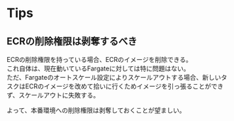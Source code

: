 # Tips

## ECRの削除権限は剥奪するべき

ECRの削除権限を持っている場合、ECRのイメージを削除できる。  
これ自体は、現在動いているFargateに対しては特に問題はない。  
ただ、Fargateのオートスケール設定によりスケールアウトする場合、新しいタスクはECRのイメージを改めて拾いに行くためイメージを引っ張ることができず、スケールアウトに失敗する。

よって、本番環境への削除権限は剥奪しておくことが望ましい。
